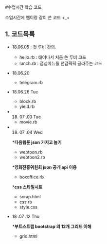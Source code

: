 #수업시간 학습 코드

수업시간에 쌤이랑 같이 쓴 코드 +_+

## 1. 코드목록
- 18.06.05  :   첫 루비 강의.
    - hello.rb
        : 태어나서 처음 쓴 루비 코드
    - lunch.rb
        : 점심메뉴를 랜덤픽픽 골라주는 코드



- 18.06.20

  - telegram.rb

    

- 18.06.26  Tue
  - block.rb
  - yield.rb



- 18. 07 .03  Tue

  - movie.rb



- 18. 07 .04  Wed

  ***다음웹툰 json 가지고 놀기**

  - webtoon.rb
  - webtoon2.rb

  ***영화진흥위원회 json 공개 api 이용**

  - boxoffice.rb

  ***css 스타일시트**

  - scrap.html
  - css.rb
  - style.css



- 18 .07 .12  Thu

  ***부트스트랩 bootstrap 의 12개 그리드 이해**

  - grid.html